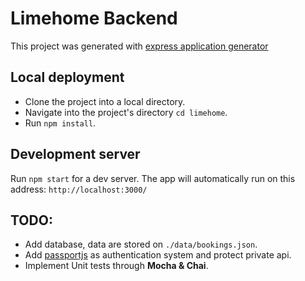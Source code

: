 # Limehome Backend

This project was generated with [express application generator](https://expressjs.com/en/starter/generator.html)

## Local deployment
- Clone the project into a local directory.
- Navigate into the project's directory `cd limehome`.
- Run `npm install`.

## Development server

Run `npm start` for a dev server. The app will automatically run on this address: `http://localhost:3000/`

## TODO:
- Add database, data are stored on `./data/bookings.json`.
- Add [passportjs](http://www.passportjs.org/) as authentication system and protect private api.
- Implement Unit tests through **Mocha & Chai**.
